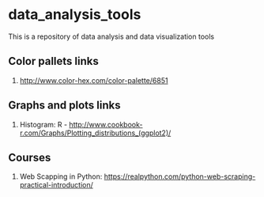 # data_analysis_tools
This is a repository of data analysis and data visualization tools 

## Color pallets links

1. http://www.color-hex.com/color-palette/6851


## Graphs and plots links

1. Histogram:
R - http://www.cookbook-r.com/Graphs/Plotting_distributions_(ggplot2)/

## Courses
1. Web Scapping in Python: https://realpython.com/python-web-scraping-practical-introduction/
